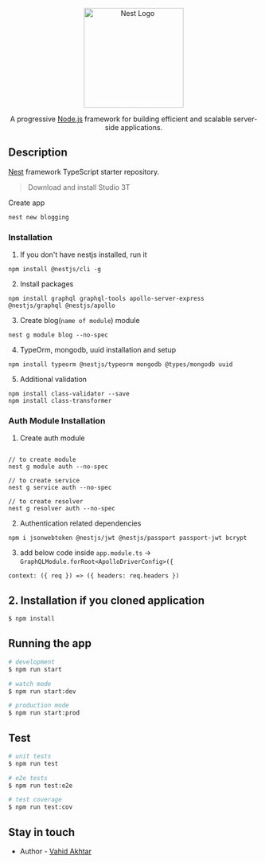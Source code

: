 <p align="center">
  <a href="http://nestjs.com/" target="blank"><img src="https://nestjs.com/img/logo-small.svg" width="200" alt="Nest Logo" /></a>
</p>

[circleci-image]: https://img.shields.io/circleci/build/github/nestjs/nest/master?token=abc123def456
[circleci-url]: https://circleci.com/gh/nestjs/nest

  <p align="center">A progressive <a href="http://nodejs.org" target="_blank">Node.js</a> framework for building efficient and scalable server-side applications.</p>
  <!--[![Backers on Open Collective](https://opencollective.com/nest/backers/badge.svg)](https://opencollective.com/nest#backer)
  [![Sponsors on Open Collective](https://opencollective.com/nest/sponsors/badge.svg)](https://opencollective.com/nest#sponsor)-->

## Description

[Nest](https://github.com/nestjs/nest) framework TypeScript starter repository.
> Download and install Studio 3T

Create app 

```Js
nest new blogging
```

### Installation 

1. If you don't have nestjs installed, run it

```Js
npm install @nestjs/cli -g
```
2. Install packages

```Js
npm install graphql graphql-tools apollo-server-express @nestjs/graphql @nestjs/apollo
```

3. Create blog(`name of module`) module

```Js 
nest g module blog --no-spec 
```
4. TypeOrm, mongodb, uuid installation and setup

```Js
npm install typeorm @nestjs/typeorm mongodb @types/mongodb uuid
```
5. Additional validation

```Js
npm install class-validator --save
npm install class-transformer
```

### Auth Module Installation 

1. Create auth module

```Js

// to create module
nest g module auth --no-spec

// to create service
nest g service auth --no-spec

// to create resolver
nest g resolver auth --no-spec
```

2. Authentication related dependencies

```Js
npm i jsonwebtoken @nestjs/jwt @nestjs/passport passport-jwt bcrypt

```
3. add below code inside `app.module.ts` -> `GraphQLModule.forRoot<ApolloDriverConfig>({`

```Js
context: ({ req }) => ({ headers: req.headers })
```

## 2. Installation if you cloned application

```bash
$ npm install
```

## Running the app

```bash
# development
$ npm run start

# watch mode
$ npm run start:dev

# production mode
$ npm run start:prod
```

## Test

```bash
# unit tests
$ npm run test

# e2e tests
$ npm run test:e2e

# test coverage
$ npm run test:cov
```

## Stay in touch

- Author - [Vahid Akhtar](https://in.linkedin.com/akhtarvahid)